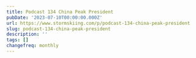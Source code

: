 ```yaml
---
title: Podcast 134 China Peak President
pubDate: '2023-07-10T00:00:00.000Z'
url: https://www.stormskiing.com/p/podcast-134-china-peak-president
slug: podcast-134-china-peak-president
description: ''
tags: []
changefreq: monthly
---
```


<!-- Add post content below -->
